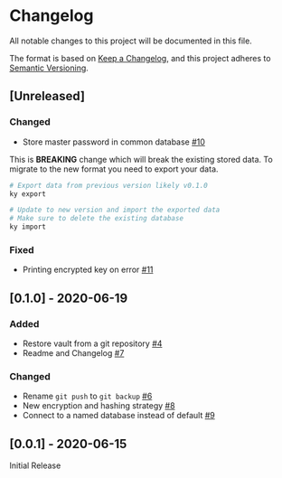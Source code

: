 # Changelog

All notable changes to this project will be documented in this file.

The format is based on [Keep a Changelog](https://keepachangelog.com/en/1.0.0/),
and this project adheres to [Semantic Versioning](https://semver.org/spec/v2.0.0.html).

## [Unreleased]

### Changed

-   Store master password in common database [#10](https://github.com/numToStr/ky/pull/10)

This is **BREAKING** change which will break the existing stored data. To migrate to the new format you need to export your data.

```bash
# Export data from previous version likely v0.1.0
ky export

# Update to new version and import the exported data
# Make sure to delete the existing database
ky import
```

### Fixed

-   Printing encrypted key on error [#11](https://github.com/numToStr/ky/pull/11)

## [0.1.0] - 2020-06-19

### Added

-   Restore vault from a git repository [#4](https://github.com/numToStr/ky/pull/4)
-   Readme and Changelog [#7](https://github.com/numToStr/ky/pull/7)

### Changed

-   Rename `git push` to `git backup` [#6](https://github.com/numToStr/ky/pull/6)
-   New encryption and hashing strategy [#8](https://github.com/numToStr/ky/pull/8)
-   Connect to a named database instead of default [#9](https://github.com/numToStr/ky/pull/9)

## [0.0.1] - 2020-06-15

Initial Release

